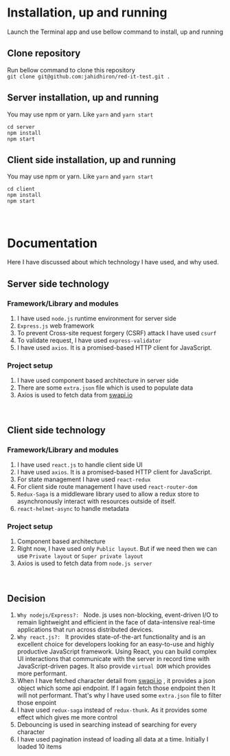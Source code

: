 # Installation, up and running

Launch the Terminal app and use bellow command to install, up and running

## Clone repository

Run bellow command to clone this repository <br />
`git clone git@github.com:jahidhiron/red-it-test.git .`

## Server installation, up and running

You may use npm or yarn. Like `yarn` and `yarn start` <br />

`cd server` <br />
`npm install` <br />
`npm start` <br />

## Client side installation, up and running

You may use npm or yarn. Like `yarn` and `yarn start` <br />

`cd client` <br />
`npm install` <br />
`npm start` <br />
<br />
<br />

# Documentation

Here I have discussed about which technology I have used, and why used. <br />

## Server side technology

### Framework/Library and modules

1. I have used `node.js` runtime environment for server side
2. `Express.js` web framework
3. To prevent Cross-site request forgery (CSRF) attack I have used `csurf`
4. To validate request, I have used `express-validator`
5. I have used `axios`. It is a promised-based HTTP client for JavaScript.

### Project setup

1. I have used component based architecture in server side
2. There are some `extra.json` file which is used to populate data
3. Axios is used to fetch data from [swapi.io](https://swapi.dev/)
<br />

## Client side technology

### Framework/Library and modules

1. I have used `react.js` to handle client side UI
2. I have used `axios`. It is a promised-based HTTP client for JavaScript.
3. For state management I have used `react-redux`
4. For client side route management I have used `react-router-dom`
5. `Redux-Saga` is a middleware library used to allow a redux store to asynchronously interact with resources outside of itself.
6. `react-helmet-async` to handle metadata

### Project setup

1. Component based architecture
2. Right now, I have used only `Public layout`. But if we need then we can use `Private layout` or `Super private layout`
3. Axios is used to fetch data from `node.js server`
<br />

## Decision

1. `Why nodejs/Express?: ` Node. js uses non-blocking, event-driven I/O to remain lightweight and efficient in the face of data-intensive real-time applications that run across distributed devices.
2. `Why react.js?: ` It provides state-of-the-art functionality and is an excellent choice for developers looking for an easy-to-use and highly productive JavaScript framework. Using React, you can build complex UI interactions that communicate with the server in record time with JavaScript-driven pages. It also provide `virtual DOM` which provides more performant.
3. When I have fetched character detail from [swapi.io](https://swapi.dev/) , it provides a json object which some api endpoint. If I again fetch those endpoint then It will not performant. That's why I have used some `extra.json` file to filter those enpoint
4. I have used `redux-saga` instead of `redux-thunk`. As it provides some effect which gives me more control
5. Debouncing is used in searching instead of searching for every character
6. I have used pagination instead of loading all data at a time. Initially I loaded 10 items
